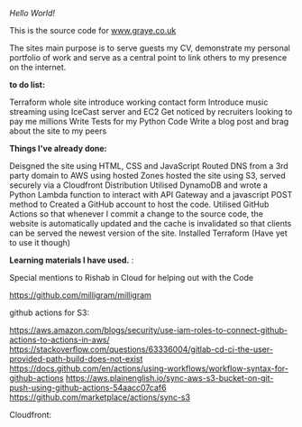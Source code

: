 *Hello World!*

This is the source code for www.graye.co.uk

The sites main purpose is to serve guests my CV, demonstrate my personal portfolio of work and serve as a central point to link others to my presence on the internet.

**to do list:**

Terraform whole site
introduce working contact form
Introduce music streaming using IceCast server and EC2
Get noticed by recruiters looking to pay me millions
Write Tests for my Python Code
Write a blog post and brag about the site to my peers

**Things I've already done:**

Deisgned the site using HTML, CSS and JavaScript
Routed DNS from a 3rd party domain to AWS using hosted Zones
hosted the site using S3, served securely via a Cloudfront Distribution
Utilised DynamoDB and wrote a Python Lambda function to interact with API Gateway and a javascript POST method to 
Created a GitHub account to host the code.
Utilised GitHub Actions so that whenever I commit a change to the source code, the website is automatically updated and the cache is invalidated so that clients can be served the newest version of the site.
Installed Terraform (Have yet to use it though)

**Learning materials I have used.** :

Special mentions to Rishab in Cloud for helping out with the Code

https://github.com/milligram/milligram

github actions for S3:

https://aws.amazon.com/blogs/security/use-iam-roles-to-connect-github-actions-to-actions-in-aws/
https://stackoverflow.com/questions/63336004/gitlab-cd-ci-the-user-provided-path-build-does-not-exist
https://docs.github.com/en/actions/using-workflows/workflow-syntax-for-github-actions
https://aws.plainenglish.io/sync-aws-s3-bucket-on-git-push-using-github-actions-54aacc07caf6
https://github.com/marketplace/actions/sync-s3



Cloudfront: 

